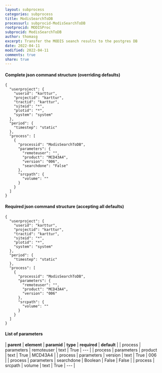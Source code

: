 ```yaml
---
layout: subprocess
categories: subprocess
title: ModisSearchToDB
processurl: subprocid-ModisSearchToDB
rootprocid: MODISProc
subprocid: ModisSearchToDB
author: thomasg
excerpt: Transfer the MODIS seanch results to the postgres DB
date: 2022-04-11
modified: 2022-04-11
comments: true
share: true
---
```


#### Complete json command structure (overriding defaults)
```
{
  "userproject": {
    "userid": "karttur",
    "projectid": "karttur",
    "tractid": "karttur",
    "siteid": "*",
    "plotid": "*",
    "system": "system"
  },
  "period": {
    "timestep": "static"
  },
  "process": [
    {
      "processid": "ModisSearchToDB",
      "parameters": {
        "remoteuser": "",
        "product": "MCD43A4",
        "version": "006",
        "searchdone": "False"
      },
      "srcpath": {
        "volume": ""
      }
    }
  ]
}
```
#### Required json command structure (accepting all defaults)
```
{
  "userproject": {
    "userid": "karttur",
    "projectid": "karttur",
    "tractid": "karttur",
    "siteid": "*",
    "plotid": "*",
    "system": "system"
  },
  "period": {
    "timestep": "static"
  },
  "process": [
    {
      "processid": "ModisSearchToDB",
      "parameters": {
        "remoteuser": "",
        "product": "MCD43A4",
        "version": "006"
      },
      "srcpath": {
        "volume": ""
      }
    }
  ]
}
```
#### List of parameters

| **parent** | **element** | **paramid** | **type** | **required** | **default** |
| process | parameters | remoteuser | text | True | --- |
| process | parameters | product | text | True | MCD43A4 |
| process | parameters | version | text | True | 006 |
| process | parameters | searchdone | Boolean | False | False |
| process | srcpath | volume | text | True | --- |
